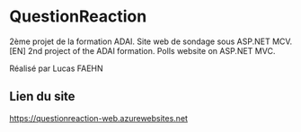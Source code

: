 # QuestionReaction  

2ème projet de la formation ADAI. Site web de sondage sous ASP.NET MCV.  
[EN] 2nd project of the ADAI formation. Polls website on ASP.NET MVC.  

Réalisé par Lucas FAEHN

## Lien du site  
  
https://questionreaction-web.azurewebsites.net  
  

